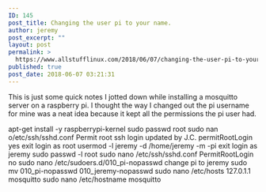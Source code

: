 ```yaml
---
ID: 145
post_title: Changing the user pi to your name.
author: jeremy
post_excerpt: ""
layout: post
permalink: >
  https://www.allstufflinux.com/2018/06/07/changing-the-user-pi-to-your-name/
published: true
post_date: 2018-06-07 03:21:31
---
```

This is just some quick notes I jotted down while installing a mosquitto server on a raspberry pi. I thought the way I changed out the pi username for mine was a neat idea because it kept all the permissions the pi user had.

apt-get install -y raspberrypi-kernel
sudo passwd root
sudo nan o/etc/ssh/sshd.conf
Permit root ssh login updated by J.C.
permitRootLogin yes
exit
login as root
usermod -l jeremy -d /home/jeremy -m -pi
exit
login as jeremy
sudo passwd -l root
sudo nano /etc/ssh/sshd.conf
PermitRootLogin no
sudo nano /etc/sudoers.d/010_pi-nopasswd
change pi to jeremy
sudo mv 010_pi-nopasswd 010_jeremy-nopasswd
sudo nano /etc/hosts
127.0.1.1 mosquitto
sudo nano /etc/hostname mosquitto
